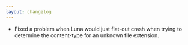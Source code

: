 ```yaml
---
layout: changelog
---
```


 - Fixed a problem when Luna would just flat-out crash when trying to determine the content-type for an unknown file extension.
